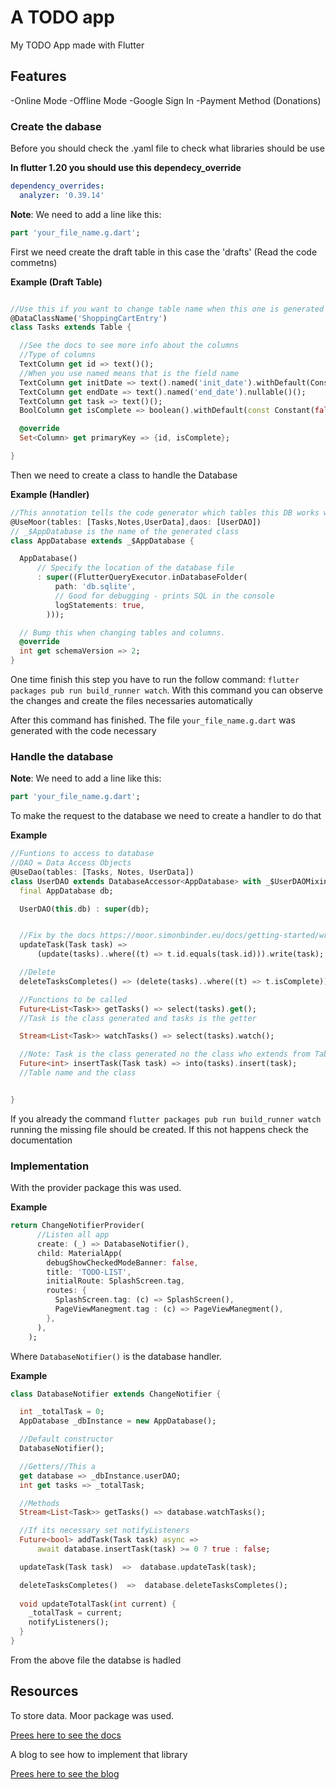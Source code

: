 # A TODO app

My TODO App made with Flutter

## Features

-Online Mode
-Offline Mode
-Google Sign In
-Payment Method (Donations)

### Create the dabase

Before you should check the .yaml file to check what libraries should be use

**In flutter 1.20 you should use this dependecy_override**
```yaml
dependency_overrides:
  analyzer: '0.39.14'
```

**Note**: We need to add a line like this:

```dart
part 'your_file_name.g.dart';
```

First we need create the draft table in this case the 'drafts' (Read the code commetns)

**Example (Draft Table)**

```dart

//Use this if you want to change table name when this one is generated
@DataClassName('ShoppingCartEntry')
class Tasks extends Table {

  //See the docs to see more info about the columns
  //Type of columns
  TextColumn get id => text()();
  //When you use named means that is the field name
  TextColumn get initDate => text().named('init_date').withDefault(Constant(getDate()))();
  TextColumn get endDate => text().named('end_date').nullable()();
  TextColumn get task => text()();
  BoolColumn get isComplete => boolean().withDefault(const Constant(false))();

  @override
  Set<Column> get primaryKey => {id, isComplete};

}

```

Then we need to create a class to handle the Database

**Example (Handler)**

```dart
//This annotation tells the code generator which tables this DB works with
@UseMoor(tables: [Tasks,Notes,UserData],daos: [UserDAO])
// _$AppDatabase is the name of the generated class
class AppDatabase extends _$AppDatabase {

  AppDatabase()
      // Specify the location of the database file
      : super((FlutterQueryExecutor.inDatabaseFolder(
          path: 'db.sqlite',
          // Good for debugging - prints SQL in the console
          logStatements: true,
        )));

  // Bump this when changing tables and columns.
  @override
  int get schemaVersion => 2;
}
```

One time finish this step you have to run the follow command: `flutter packages pub run build_runner watch`. With this command you can observe the changes and create the files necessaries automatically

After this command has finished. The file `your_file_name.g.dart` was generated with the code necessary

### Handle the database

**Note**: We need to add a line like this:

```dart
part 'your_file_name.g.dart';
```

To make the request to the database we need to create a handler to do that

**Example**

```dart
//Funtions to access to database
//DAO = Data Access Objects
@UseDao(tables: [Tasks, Notes, UserData])
class UserDAO extends DatabaseAccessor<AppDatabase> with _$UserDAOMixin {
  final AppDatabase db;

  UserDAO(this.db) : super(db);


  //Fix by the docs https://moor.simonbinder.eu/docs/getting-started/writing_queries/
  updateTask(Task task) =>
      (update(tasks)..where((t) => t.id.equals(task.id))).write(task);

  //Delete
  deleteTasksCompletes() => (delete(tasks)..where((t) => t.isComplete)).go();

  //Functions to be called
  Future<List<Task>> getTasks() => select(tasks).get();
  //Task is the class generated and tasks is the getter

  Stream<List<Task>> watchTasks() => select(tasks).watch();

  //Note: Task is the class generated no the class who extends from Table else from DataClass
  Future<int> insertTask(Task task) => into(tasks).insert(task);
  //Table name and the class


}
```

If you already the command `flutter packages pub run build_runner watch` running the missing file should be created. If this not happens check the documentation

### Implementation

With the provider package this was used.

**Example**

```dart
return ChangeNotifierProvider(
      //Listen all app
      create: (_) => DatabaseNotifier(),
      child: MaterialApp(
        debugShowCheckedModeBanner: false,
        title: 'TODO-LIST',
        initialRoute: SplashScreen.tag,
        routes: {
          SplashScreen.tag: (c) => SplashScreen(),
          PageViewManegment.tag : (c) => PageViewManegment(),
        },
      ),
    );
```

Where `DatabaseNotifier()` is the database handler.

**Example**
```dart
class DatabaseNotifier extends ChangeNotifier {

  int _totalTask = 0;
  AppDatabase _dbInstance = new AppDatabase();

  //Default constructor
  DatabaseNotifier();

  //Getters//This a 
  get database => _dbInstance.userDAO;
  int get tasks => _totalTask;

  //Methods
  Stream<List<Task>> getTasks() => database.watchTasks();

  //If its necessary set notifyListeners
  Future<bool> addTask(Task task) async =>
      await database.insertTask(task) >= 0 ? true : false;

  updateTask(Task task)  =>  database.updateTask(task);

  deleteTasksCompletes()  =>  database.deleteTasksCompletes();
  
  void updateTotalTask(int current) {
    _totalTask = current;
    notifyListeners();
  }
}
```

From the above file the databse is hadled

## Resources

To store data. Moor package was used.

[Prees here to see the docs](https://moor.simonbinder.eu/docs/)

A blog to see how to implement that library

[Prees here to see the blog](https://resocoder.com/2019/06/26/moor-room-for-flutter-tables-queries-fluent-sqlite-database/)
